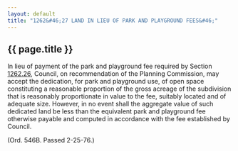 ```yaml
---
layout: default 
title: "1262&#46;27 LAND IN LIEU OF PARK AND PLAYGROUND FEES&#46;"
---
```


{{ page.title }}
----------------

In lieu of payment of the park and playground fee required by Section
[1262.26](4d9758ea.html), Council, on recommendation of the Planning
Commission, may accept the dedication, for park and playground use, of
open space constituting a reasonable proportion of the gross acreage of
the subdivision that is reasonably proportionate in value to the fee,
suitably located and of adequate size. However, in no event shall the
aggregate value of such dedicated land be less than the equivalent park
and playground fee otherwise payable and computed in accordance with the
fee established by Council.

(Ord. 546B. Passed 2-25-76.)
